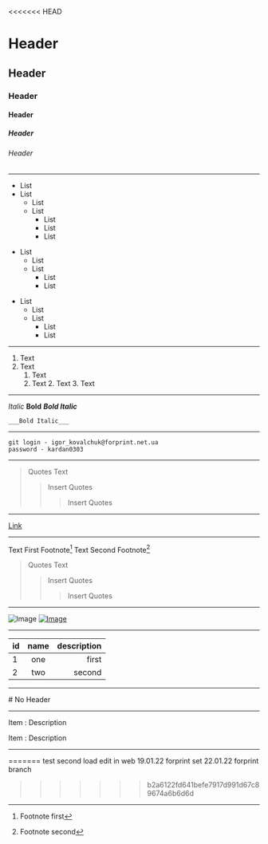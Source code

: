 <<<<<<< HEAD
# Header
## Header
### Header
#### Header
##### Header
###### Header

---
* List
* List
    * List
    * List
        * List
        * List
        * List
+ List
    + List
    + List
        + List
        + List
- List
    - List
    - List
        - List
        - List
___    

1. Text
2. Text
    1. Text
    2. Text
        2. Text
        3. Text
***
_Italic_
__Bold__
___Bold Italic___
 
    ___Bold Italic___

---
```
git login - igor_kovalchuk@forprint.net.ua
password - kardan0303
```
---
> Quotes
Text
>> Insert Quotes
>>> Insert Quotes
___

[Link](https://github.com/Print-Master) 

***
Text First Footnote[^1] Text Second Footnote[^2]

> Quotes
Text
>> Insert Quotes
>>> Insert Quotes
>
[^1]: Footnote first
[^2]: Footnote second

---

![Image](mast_logn_square.png)
[![Image](mast_logn_square.png)](https://github.com/Print-Master)
___

id | name | description
:--|:----:|-----------:
1 | one | first
2 | two | second

***

\# No Header

---

Item
	: Description

Item
	: Description
___


=======
test
second load
edit in web
	19.01.22	forprint
	set
	22.01.22
	forprint branch
>>>>>>> b2a6122fd641befe7917d991d67c89674a6b6d6d
